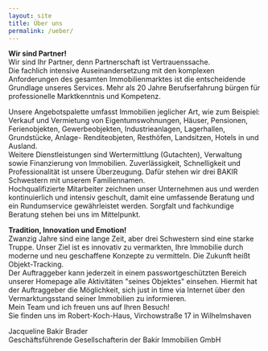 ```yaml
---
layout: site
title: Über uns
permalink: /ueber/
---
```


**Wir sind Partner!**  
Wir sind Ihr Partner, denn Partnerschaft ist Vertrauenssache.  
Die fachlich intensive Auseinandersetzung mit den komplexen Anforderungen des gesamten Immobilienmarktes ist die entscheidende Grundlage unseres Services. Mehr als 20 Jahre Berufserfahrung bürgen für professionelle Marktkenntnis und Kompetenz.

Unsere Angebotspalette umfasst Immobilien jeglicher Art, wie zum Beispiel:  
Verkauf und Vermietung von Eigentumswohnungen, Häuser, Pensionen, Ferienobjekten, Gewerbeobjekten, Industrieanlagen, Lagerhallen, Grundstücke, Anlage- Renditeobjeten, Resthöfen, Landsitzen, Hotels in und Ausland.  
Weitere Dienstleistungen sind Wertermittlung (Gutachten), Verwaltung sowie Finanzierung von Immobilien. Zuverlässigkeit, Schnelligkeit und Professionalität ist unsere Überzeugung. Dafür stehen wir drei BAKIR Schwestern mit unserem Familiennamen.  
Hochqualifizierte Mitarbeiter zeichnen unser Unternehmen aus und werden kontinuierlich und intensiv geschult, damit eine umfassende Beratung und ein Rundumservice gewährleistet werden. Sorgfalt und fachkundige Beratung stehen bei uns im Mittelpunkt.

**Tradition, Innovation und Emotion!**  
Zwanzig Jahre sind eine lange Zeit, aber drei Schwestern sind eine starke Truppe. Unser Ziel ist es innovativ zu vermarkten, Ihre Immobilie durch moderne und neu geschaffene Konzepte zu vermitteln. Die Zukunft heißt Objekt-Tracking.  
Der Auftraggeber kann jederzeit in einem passwortgeschützten Bereich unserer Homepage alle Aktivitäten "seines Objektes" einsehen. Hiermit hat der Auftraggeber die Möglichkeit, sich just in time via Internet über den Vermarktungsstand seiner Immobilien zu informieren.  
Mein Team und ich freuen uns auf Ihren Besuch!  
Sie finden uns im Robert-Koch-Haus, Virchowstraße 17 in Wilhelmshaven  

Jacqueline Bakir Brader  
Geschäftsführende Gesellschafterin der Bakir Immobilien GmbH
